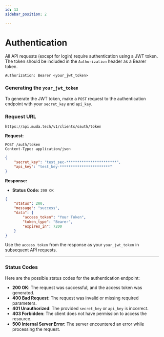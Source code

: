 ```yaml
---
id: 13
sidebar_position: 2

---
```


# Authentication

All API requests (except for login) require authentication using a JWT token. The token should be included in the `Authorization` header as a Bearer token.

```
Authorization: Bearer <your_jwt_token>
```

### Generating the `your_jwt_token`

To generate the JWT token, make a `POST` request to the authentication endpoint with your `secret_key` and `api_key`.

### Request URL

```
https://api.muda.tech/v1/clients/oauth/token
```

**Request:**

```
POST /auth/token
Content-Type: application/json
```

```json
{
    "secret_key": "test_sec-***********************",
    "api_key": "test_key-***********************"
}
```

**Response:**

- **Status Code:** `200 OK`

```json
{
    "status": 200,
    "message": "success",
    "data": {
        "access_token": "Your Token",
        "token_type": "Bearer",
        "expires_in": 7200
    }
}
```

Use the `access_token` from the response as your `your_jwt_token` in subsequent API requests.

---

### Status Codes

Here are the possible status codes for the authentication endpoint:

- **200 OK**: The request was successful, and the access token was generated.
- **400 Bad Request**: The request was invalid or missing required parameters.
- **401 Unauthorized**: The provided `secret_key` or `api_key` is incorrect.
- **403 Forbidden**: The client does not have permission to access the resource.
- **500 Internal Server Error**: The server encountered an error while processing the request.